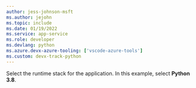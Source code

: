 ```yaml
---
author: jess-johnson-msft
ms.author: jejohn
ms.topic: include
ms.date: 01/19/2022
ms.service: app-service
ms.role: developer
ms.devlang: python
ms.azure.devx-azure-tooling: ['vscode-azure-tools']
ms.custom: devx-track-python
---
```


Select the runtime stack for the application.  In this example, select **Python 3.8**.
